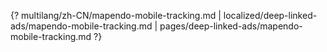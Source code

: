 {? multilang/zh-CN/mapendo-mobile-tracking.md | localized/deep-linked-ads/mapendo-mobile-tracking.md | pages/deep-linked-ads/mapendo-mobile-tracking.md ?}
